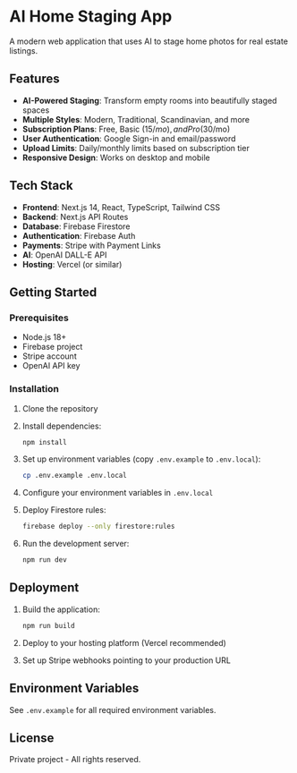 # AI Home Staging App

A modern web application that uses AI to stage home photos for real estate listings.

## Features

- **AI-Powered Staging**: Transform empty rooms into beautifully staged spaces
- **Multiple Styles**: Modern, Traditional, Scandinavian, and more
- **Subscription Plans**: Free, Basic ($15/mo), and Pro ($30/mo)
- **User Authentication**: Google Sign-in and email/password
- **Upload Limits**: Daily/monthly limits based on subscription tier
- **Responsive Design**: Works on desktop and mobile

## Tech Stack

- **Frontend**: Next.js 14, React, TypeScript, Tailwind CSS
- **Backend**: Next.js API Routes
- **Database**: Firebase Firestore
- **Authentication**: Firebase Auth
- **Payments**: Stripe with Payment Links
- **AI**: OpenAI DALL-E API
- **Hosting**: Vercel (or similar)

## Getting Started

### Prerequisites

- Node.js 18+
- Firebase project
- Stripe account
- OpenAI API key

### Installation

1. Clone the repository
2. Install dependencies:
   ```bash
   npm install
   ```

3. Set up environment variables (copy `.env.example` to `.env.local`):
   ```bash
   cp .env.example .env.local
   ```

4. Configure your environment variables in `.env.local`

5. Deploy Firestore rules:
   ```bash
   firebase deploy --only firestore:rules
   ```

6. Run the development server:
   ```bash
   npm run dev
   ```

## Deployment

1. Build the application:
   ```bash
   npm run build
   ```

2. Deploy to your hosting platform (Vercel recommended)

3. Set up Stripe webhooks pointing to your production URL

## Environment Variables

See `.env.example` for all required environment variables.

## License

Private project - All rights reserved.
